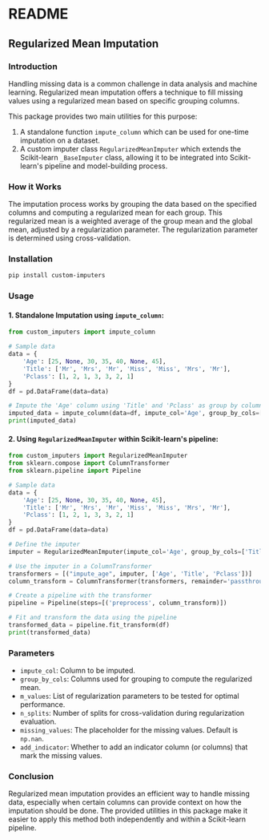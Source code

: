 # README

## Regularized Mean Imputation

### Introduction

Handling missing data is a common challenge in data analysis and machine learning. Regularized mean imputation offers a technique to fill missing values using a regularized mean based on specific grouping columns.

This package provides two main utilities for this purpose:
1. A standalone function `impute_column` which can be used for one-time imputation on a dataset.
2. A custom imputer class `RegularizedMeanImputer` which extends the Scikit-learn `_BaseImputer` class, allowing it to be integrated into Scikit-learn's pipeline and model-building process.

### How it Works

The imputation process works by grouping the data based on the specified columns and computing a regularized mean for each group. This regularized mean is a weighted average of the group mean and the global mean, adjusted by a regularization parameter. The regularization parameter is determined using cross-validation.

### Installation

```bash
pip install custom-imputers
```

### Usage

#### 1. Standalone Imputation using `impute_column`:

```python
from custom_imputers import impute_column

# Sample data
data = {
    'Age': [25, None, 30, 35, 40, None, 45],
    'Title': ['Mr', 'Mrs', 'Mr', 'Miss', 'Miss', 'Mrs', 'Mr'],
    'Pclass': [1, 2, 1, 3, 3, 2, 1]
}
df = pd.DataFrame(data=data)

# Impute the 'Age' column using 'Title' and 'Pclass' as group by columns
imputed_data = impute_column(data=df, impute_col='Age', group_by_cols=['Title', 'Pclass'])
print(imputed_data)
```

#### 2. Using `RegularizedMeanImputer` within Scikit-learn's pipeline:

```python
from custom_imputers import RegularizedMeanImputer
from sklearn.compose import ColumnTransformer
from sklearn.pipeline import Pipeline

# Sample data
data = {
    'Age': [25, None, 30, 35, 40, None, 45],
    'Title': ['Mr', 'Mrs', 'Mr', 'Miss', 'Miss', 'Mrs', 'Mr'],
    'Pclass': [1, 2, 1, 3, 3, 2, 1]
}
df = pd.DataFrame(data=data)

# Define the imputer
imputer = RegularizedMeanImputer(impute_col='Age', group_by_cols=['Title', 'Pclass'])

# Use the imputer in a ColumnTransformer
transformers = [("impute_age", imputer, ['Age', 'Title', 'Pclass'])]
column_transform = ColumnTransformer(transformers, remainder='passthrough')

# Create a pipeline with the transformer
pipeline = Pipeline(steps=[('preprocess', column_transform)])

# Fit and transform the data using the pipeline
transformed_data = pipeline.fit_transform(df)
print(transformed_data)
```

### Parameters

- `impute_col`: Column to be imputed.
- `group_by_cols`: Columns used for grouping to compute the regularized mean.
- `m_values`: List of regularization parameters to be tested for optimal performance.
- `n_splits`: Number of splits for cross-validation during regularization evaluation.
- `missing_values`: The placeholder for the missing values. Default is `np.nan`.
- `add_indicator`: Whether to add an indicator column (or columns) that mark the missing values.

### Conclusion

Regularized mean imputation provides an efficient way to handle missing data, especially when certain columns can provide context on how the imputation should be done. The provided utilities in this package make it easier to apply this method both independently and within a Scikit-learn pipeline.